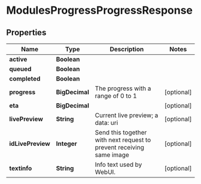 

# ModulesProgressProgressResponse


## Properties

| Name | Type | Description | Notes |
|------------ | ------------- | ------------- | -------------|
|**active** | **Boolean** |  |  |
|**queued** | **Boolean** |  |  |
|**completed** | **Boolean** |  |  |
|**progress** | **BigDecimal** | The progress with a range of 0 to 1 |  [optional] |
|**eta** | **BigDecimal** |  |  [optional] |
|**livePreview** | **String** | Current live preview; a data: uri |  [optional] |
|**idLivePreview** | **Integer** | Send this together with next request to prevent receiving same image |  [optional] |
|**textinfo** | **String** | Info text used by WebUI. |  [optional] |



